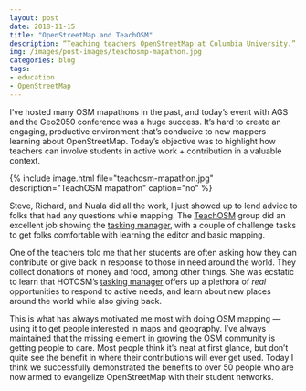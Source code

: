 ```yaml
---
layout: post
date: 2018-11-15
title: "OpenStreetMap and TeachOSM"
description: “Teaching teachers OpenStreetMap at Columbia University.”
img: /images/post-images/teachosmp-mapathon.jpg
categories: blog
tags:
- education
- OpenStreetMap
---
```


I’ve hosted many OSM mapathons in the past, and today’s event with AGS and the Geo2050 conference was a huge success. It’s hard to create an engaging, productive environment that’s conducive to new mappers learning about OpenStreetMap. Today’s objective was to highlight how teachers can involve students in active work + contribution in a valuable context.

{% include image.html file="teachosm-mapathon.jpg" description="TeachOSM mapathon" caption="no" %}

Steve, Richard, and Nuala did all the work, I just showed up to lend advice to folks that had any questions while mapping. The [TeachOSM](http://teachosm.org/en/) group did an excellent job showing the [tasking manager](https://tasks.teachosm.org/), with a couple of challenge tasks to get folks comfortable with learning the editor and basic mapping.

One of the teachers told me that her students are often asking how they can contribute or give back in response to those in need around the world. They collect donations of money and food, among other things. She was ecstatic to learn that HOTOSM’s [tasking manager](https://tasks.hotosm.org/) offers up a plethora of _real_ opportunities to respond to active needs, and learn about new places around the world while also giving back.

This is what has always motivated me most with doing OSM mapping — using it to get people interested in maps and geography. I’ve always maintained that the missing element in growing the OSM community is getting people to care. Most people think it’s neat at first glance, but don’t quite see the benefit in where their contributions will ever get used. Today I think we successfully demonstrated the benefits to over 50 people who are now armed to evangelize OpenStreetMap with their student networks.
